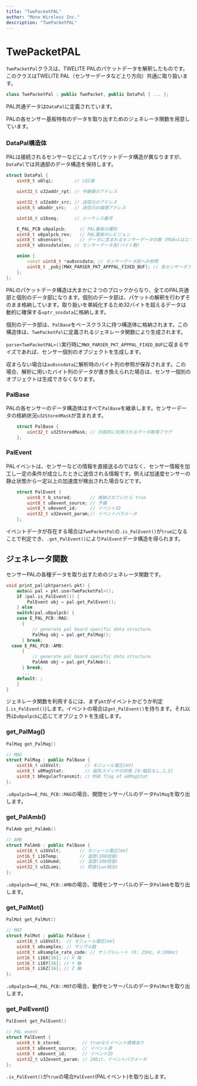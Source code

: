 ```yaml
---
title: "TwePacketPAL"
author: "Mono Wireless Inc."
description: "TwePacketPAL"
---
```

# TwePacketPAL

`TwePacketPal`クラスは、TWELITE PALのパケットデータを解釈したものです。このクラスはTWELITE PAL（センサーデータなど上り方向）共通に取り扱います。

```cpp
class TwePacketPal : public TwePacket, public DataPal { ... };
```



PAL共通データは`DataPal`に定義されています。

PALの各センサー基板特有のデータを取り出すためのジェネレータ関数を用意しています。



### DataPal構造体

PALは接続されるセンサーなどによってパケットデータ構造が異なりますが、`DataPal`では共通部のデータ構造を保持します。

```cpp
struct DataPal {
	uint8_t u8lqi;        // LQI値

	uint32_t u32addr_rpt; // 中継器のアドレス

	uint32_t u32addr_src; // 送信元のアドレス
	uint8_t u8addr_src;   // 送信元の論理アドレス

	uint16_t u16seq;      // シーケンス番号

	E_PAL_PCB u8palpcb;		// PAL基板の種別
	uint8_t u8palpcb_rev;	// PAL基板のレビジョン
	uint8_t u8sensors;		// データに含まれるセンサーデータの数 (MSB=1はエラー)
	uint8_t u8snsdatalen; // センサーデータ長(バイト数)

	union {
		const uint8_t *au8snsdata; // センサーデータ部への参照
		uint8_t _pobj[MWX_PARSER_PKT_APPPAL_FIXED_BUF]; // 各センサーオブジェクト
	};
};
```

PALのパケットデータ構造は大まかに２つのブロックからなり、全てのPAL共通部と個別のデータ部になります。個別のデータ部は、パケットの解釈を行わずそのまま格納しています。取り扱いを単純化するため32バイトを超えるデータは動的に確保する`uptr_snsdata`に格納します。

個別のデータ部は、`PalBase`をベースクラスに持つ構造体に格納されます。この構造体は、`TwePacketPal`に定義されるジェネレータ関数により生成されます。

`parse<TwePacketPAL>()`実行時に`MWX_PARSER_PKT_APPPAL_FIXED_BUF`に収まるサイズであれば、センサー個別のオブジェクトを生成します。

収まらない場合は`au8snsdata`に解析時のバイト列の参照が保存されます。この場合、解析に用いたバイト列のデータが書き換えられた場合は、センサー個別のオブジェクトは生成できなくなります。



### PalBase

PALの各センサーのデータ構造体はすべて`PalBase`を継承します。センサーデータの格納状況`u32StoredMask`が含まれます。

```cpp
	struct PalBase {
		uint32_t u32StoredMask; // 内部的に利用されるデータ取得フラグ
	};
```

###

### PalEvent

PALイベントは、センサーなどの情報を直接送るのではなく、センサー情報を加工し一定の条件が成立したときに送信される情報です。例えば加速度センサーの静止状態から一定以上の加速度が検出された場合などです。

```cpp
	struct PalEvent {
		uint8_t b_stored;       // 格納されていたら true
		uint8_t u8event_source; // 予備
		uint8_t u8event_id;     // イベントID
		uint32_t u32event_param;// イベントパラメータ
	};
```

イベントデータが存在する場合は`TwePacketPal`の`.is_PalEvent()`が`true`になることで判定でき、`.get_PalEvent()`により`PalEvent`データ構造を得られます。



## ジェネレータ関数

センサーPALの各種データを取り出すためのジェネレータ関数です。

```cpp
void print_pal(pktparser& pkt) {
	auto&& pal = pkt.use<TwePacketPal>();
	if (pal.is_PalEvent()) {
		PalEvent obj = pal.get_PalEvent();
	} else
	switch(pal.u8palpcb) {
	case E_PAL_PCB::MAG:
	  {
		  // generate pal board specific data structure.
		  PalMag obj = pal.get_PalMag();
	  } break;
  case E_PAL_PCB::AMB:
	  {
		  // generate pal board specific data structure.
		  PalAmb obj = pal.get_PalAmb();
	  } break;
	  ...
	default: ;
	}
}
```

ジェネレータ関数を利用するには、まず`pkt`がイベントかどうか判定(`.is_PalEvent()`)します。イベントの場合は`get_PalEvent()`を持ちます。それ以外は`u8palpcb`に応じてオブジェクトを生成します。



### get\_PalMag()

```cpp
PalMag get_PalMag()

// MAG
struct PalMag : public PalBase {
    uint16_t u16Volt;         // モジュール電圧[mV]
    uint8_t u8MagStat;        // 磁気スイッチの状態 [0:磁石なし,1,2]
    uint8_t bRegularTransmit; // MSB flag of u8MagStat
};
```

`.u8palpcb==E_PAL_PCB::MAG`の場合、開閉センサーパルのデータ`PalMag`を取り出します。



### get\_PalAmb()

```cpp
PalAmb get_PalAmb()

// AMB
struct PalAmb : public PalBase {
    uint16_t u16Volt;       // モジュール電圧[mV]
    int16_t i16Temp;        // 温度(100倍値)
    uint16_t u16Humd;       // 湿度(100倍値)
    uint32_t u32Lumi;       // 照度(Lux相当)
};
```

`.u8palpcb==E_PAL_PCB::AMB`の場合、環境センサーパルのデータ`PalAmb`を取り出します。



### get\_PalMot()

```cpp
PalMot get_PalMot()

// MOT
struct PalMot : public PalBase {
    uint16_t u16Volt;  // モジュール電圧[mV]
    uint8_t u8samples; // サンプル数
    uint8_t u8sample_rate_code; // サンプルレート (0: 25Hz, 4:100Hz)
    int16_t i16X[16]; // X 軸
    int16_t i16Y[16]; // Y 軸
    int16_t i16Z[16]; // Z 軸
};
```

`.u8palpcb==E_PAL_PCB::MOT`の場合、動作センサーパルのデータ`PalMot`を取り出します。



### get\_PalEvent()

```cpp
PalEvent get_PalEvent()

// PAL event
struct PalEvent {
    uint8_t b_stored;        // trueならイベント情報あり
    uint8_t u8event_source;  // イベント源
    uint8_t u8event_id;      // イベントID
    uint32_t u32event_param; // 24bit、イベントパラメータ
};
```

`.is_PalEvent()`が`true`の場合`PalEvent`(PALイベント)を取り出します。

